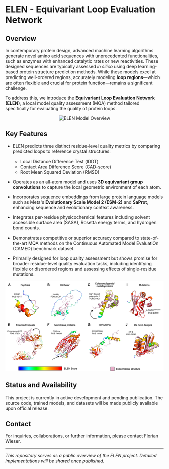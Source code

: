 # ELEN - Equivariant Loop Evaluation Network

## Overview

In contemporary protein design, advanced machine learning algorithms generate novel amino acid sequences with unprecedented functionalities, such as enzymes with enhanced catalytic rates or new reactivities. These designed sequences are typically assessed *in silico* using deep learning-based protein structure prediction methods. While these models excel at predicting well-ordered regions, accurately modeling **loop regions**—which are often flexible and crucial for protein function—remains a significant challenge.

To address this, we introduce the **Equivariant Loop Evaluation Network (ELEN)**, a local model quality assessment (MQA) method tailored specifically for evaluating the quality of protein loops.

<p align="center">
  <img src="ELEN_scheme_new.svg" alt="ELEN Model Overview" width="400" />
</p>


## Key Features

- ELEN predicts three distinct residue-level quality metrics by comparing predicted loops to reference crystal structures:
  - Local Distance Difference Test (lDDT)  
  - Contact Area Difference Score (CAD-score)  
  - Root Mean Squared Deviation (RMSD)  

- Operates as an all-atom model and uses **3D equivariant group convolutions** to capture the local geometric environment of each atom.

- Incorporates sequence embeddings from large protein language models such as Meta's **Evolutionary Scale Model 2 (ESM-2)** and **SaProt**, enhancing sequence and evolutionary context awareness.

- Integrates per-residue physicochemical features including solvent accessible surface area (SASA), Rosetta energy terms, and hydrogen bond counts.

- Demonstrates competitive or superior accuracy compared to state-of-the-art MQA methods on the Continuous Automated Model EvaluatiOn (CAMEO) benchmark dataset.

- Primarily designed for loop quality assessment but shows promise for broader residue-level quality evaluation tasks, including identifying flexible or disordered regions and assessing effects of single-residue mutations.
<p align="center">
  <img src="af2_xtal_overlayed_docday.png" alt="ELEN Model Overview" width="600" />
</p>

## Status and Availability

This project is currently in active development and pending publication. The source code, trained models, and datasets will be made publicly available upon official release.

## Contact

For inquiries, collaborations, or further information, please contact Florian Wieser.

---

*This repository serves as a public overview of the ELEN project. Detailed implementations will be shared once published.*
